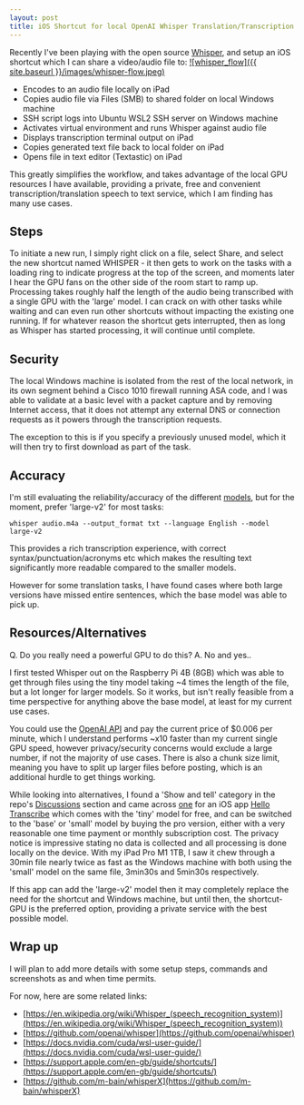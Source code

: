 ```yaml
---
layout: post
title: iOS Shortcut for local OpenAI Whisper Translation/Transcription
---
```


Recently I've been playing with the open source [Whisper](https://openai.com/research/whisper), and setup an iOS shortcut which I can share a video/audio file to:
[![whisper_flow]({{ site.baseurl }}/images/whisper-flow.jpeg)]({{site.baseurl}}/ios-shortcut-openai-whisper)
 - Encodes to an audio file locally on iPad
 - Copies audio file via Files (SMB) to shared folder on local Windows machine
 - SSH script logs into Ubuntu WSL2 SSH server on Windows machine
 - Activates virtual environment and runs Whisper against audio file
 - Displays transcription terminal output on iPad
 - Copies generated text file back to local folder on iPad
 - Opens file in text editor (Textastic) on iPad

This greatly simplifies the workflow, and takes advantage of the local GPU resources I have available, providing a private, free and convenient transcription/translation speech to text service, which I am finding has many use cases.

## Steps
 To initiate a new run, I simply right click on a file, select Share, and select the new shortcut named WHISPER - it then gets to work on the tasks with a loading ring to indicate progress at the top of the screen, and moments later I hear the GPU fans on the other side of the room start to ramp up. Processing takes roughly half the length of the audio being transcribed with a single GPU with the 'large' model. I can crack on with other tasks while waiting and can even run other shortcuts without impacting the existing one running. If for whatever reason the shortcut gets interrupted, then as long as Whisper has started processing, it will continue until complete.

## Security
 The local Windows machine is isolated from the rest of the local network, in its own segment behind a Cisco 1010 firewall running ASA code, and I was able to validate at a basic level with a packet capture and by removing Internet access, that it does not attempt any external DNS or connection requests as it powers through the transcription requests.

 The exception to this is if you specify a previously unused model, which it will then try to first download as part of the task.

## Accuracy
 I'm still evaluating the reliability/accuracy of the different [models](https://huggingface.co/collections/openai/whisper-release-6501bba2cf999715fd953013), but for the moment, prefer 'large-v2' for most tasks:
 ```
 whisper audio.m4a --output_format txt --language English --model large-v2
 ```

 This provides a rich transcription experience, with correct syntax/punctuation/acronyms etc which makes the resulting text significantly more readable compared to the smaller models.

 However for some translation tasks, I have found cases where both large versions have missed entire sentences, which the base model was able to pick up.

## Resources/Alternatives
 Q. Do you really need a powerful GPU to do this?
 A. No and yes..

 I first tested Whisper out on the Raspberry Pi 4B (8GB) which was able to get through files using the tiny model taking ~4 times the length of the file, but a lot longer for larger models. So it works, but isn't really feasible from a time perspective for anything above the base model, at least for my current use cases.
 
 You could use the [OpenAI API](https://platform.openai.com/docs/guides/speech-to-text) and pay the current price of $0.006 per minute, which I understand performs ~x10 faster than my current single GPU speed, however privacy/security concerns would exclude a large number, if not the majority of use cases. There is also a chunk size limit, meaning you have to split up larger files before posting, which is an additional hurdle to get things working.

 While looking into alternatives, I found a 'Show and tell' category in the repo's [Discussions](https://github.com/openai/whisper/discussions/categories/show-and-tell) section and came across [one](https://github.com/openai/whisper/discussions/443) for an iOS app [Hello Transcribe](https://apps.apple.com/za/app/hello-transcribe/id6443919768) which comes with the 'tiny' model for free, and can be switched to the 'base' or 'small' model by buying the pro version, either with a very reasonable one time payment or monthly subscription cost. The privacy notice is impressive stating no data is collected and all processing is done locally on the device. With my iPad Pro M1 1TB, I saw it chew through a 30min file nearly twice as fast as the Windows machine with both using the 'small' model on the same file, 3min30s and 5min30s respectively.
 
 If this app can add the 'large-v2' model then it may completely replace the need for the shortcut and Windows machine, but until then, the shortcut-GPU is the preferred option, providing a private service with the best possible model.

## Wrap up
 I will plan to add more details with some setup steps, commands and screenshots as and when time permits.

 For now, here are some related links:
  - [https://en.wikipedia.org/wiki/Whisper_(speech_recognition_system)](https://en.wikipedia.org/wiki/Whisper_(speech_recognition_system))
  - [https://github.com/openai/whisper](https://github.com/openai/whisper)
  - [https://docs.nvidia.com/cuda/wsl-user-guide/](https://docs.nvidia.com/cuda/wsl-user-guide/)
  - [https://support.apple.com/en-gb/guide/shortcuts/](https://support.apple.com/en-gb/guide/shortcuts/)
  - [https://github.com/m-bain/whisperX](https://github.com/m-bain/whisperX)